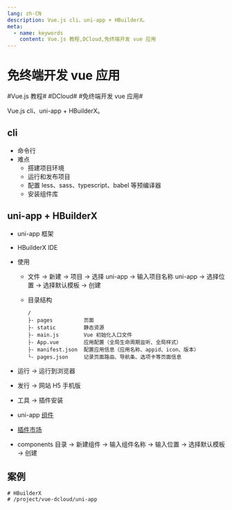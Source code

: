```yaml
---
lang: zh-CN
description: Vue.js cli、uni-app + HBuilderX。
meta:
  - name: keywords
    content: Vue.js 教程,DCloud,免终端开发 vue 应用
---
```


# 免终端开发 vue 应用

\#Vue.js 教程#
\#DCloud#
\#免终端开发 vue 应用#

Vue.js cli、uni-app + HBuilderX。

## cli

* 命令行
* 难点
  * 搭建项目环境
  * 运行和发布项目
  * 配置 less、sass、typescript、babel 等预编译器
  * 安装组件库

## uni-app + HBuilderX

* uni-app 框架
* HBuilderX IDE
* 使用
  * 文件 -> 新建 -> 项目 -> 选择 uni-app -> 输入项目名称 uni-app -> 选择位置 -> 选择默认模板 -> 创建
  * 目录结构

    ```
    /
    ├- pages          页面
    ├- static         静态资源
    ├- main.js        Vue 初始化入口文件
    ├- App.vue        应用配置（全局生命周期监听、全局样式）
    ├- manifest.json  配置应用信息（应用名称、appid、icon、版本）
    └- pages.json     记录页面路由、导航条、选项卡等页面信息
    ```

* 运行 -> 运行到浏览器
* 发行 -> 网站 H5 手机版
* 工具 -> 插件安装
* uni-app [组件](https://uniapp.dcloud.io/component/README)
* [插件市场](https://ext.dcloud.net.cn/)
* components 目录 -> 新建组件 -> 输入组件名称 -> 输入位置 -> 选择默认模板 -> 创建

## 案例

```shell
# HBuilderX
# /project/vue-dcloud/uni-app
```


